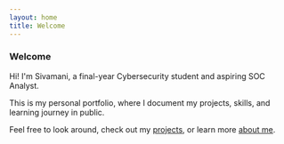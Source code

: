 ```yaml
---
layout: home
title: Welcome
---
```


### Welcome

Hi! I'm Sivamani, a final-year Cybersecurity student and aspiring SOC Analyst.

This is my personal portfolio, where I document my projects, skills, and learning journey in public.

Feel free to look around, check out my [projects](projects.md), or learn more [about me](about.md).
